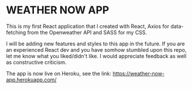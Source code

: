 # WEATHER NOW APP #

This is my first React application that I created with React, Axios for data-fetching from the Openweather API and SASS for my CSS.

I will be adding new features and styles to this app in the future. If you are an experienced React dev and you have somhow stumbled upon this repo, let me know what you liked/didn't like. I would appreciate feedback as well as constructive criticism.

The app is now live on Heroku, see the link: https://weather-now-app.herokuapp.com/